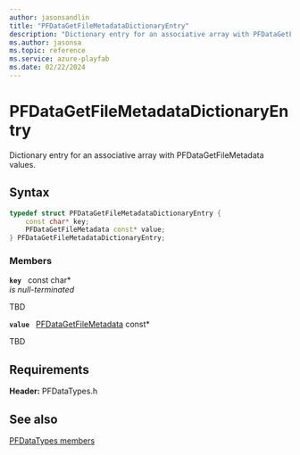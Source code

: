 ```yaml
---
author: jasonsandlin
title: "PFDataGetFileMetadataDictionaryEntry"
description: "Dictionary entry for an associative array with PFDataGetFileMetadata values."
ms.author: jasonsa
ms.topic: reference
ms.service: azure-playfab
ms.date: 02/22/2024
---
```


# PFDataGetFileMetadataDictionaryEntry  

Dictionary entry for an associative array with PFDataGetFileMetadata values.  

## Syntax  
  
```cpp
typedef struct PFDataGetFileMetadataDictionaryEntry {  
    const char* key;  
    PFDataGetFileMetadata const* value;  
} PFDataGetFileMetadataDictionaryEntry;  
```
  
### Members  
  
**`key`** &nbsp; const char*  
*is null-terminated*  
  
TBD  
  
**`value`** &nbsp; [PFDataGetFileMetadata](pfdatagetfilemetadata.md) const*  
  
TBD  
  
  
## Requirements  
  
**Header:** PFDataTypes.h
  
## See also  
[PFDataTypes members](../pfdatatypes_members.md)  

  
  
